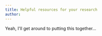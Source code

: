 ```yaml
---
title: Helpful resources for your research
author:
---
```


Yeah, I'll get around to putting this together...
